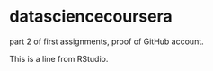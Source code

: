 # datasciencecoursera
part 2 of first assignments, proof of GitHub account.

This is a line from RStudio.